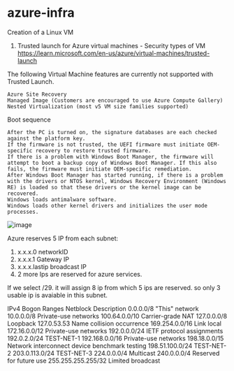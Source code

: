 # azure-infra
Creation of a Linux VM
1. Trusted launch for Azure virtual machines - Security types of VM
https://learn.microsoft.com/en-us/azure/virtual-machines/trusted-launch

The following Virtual Machine features are currently not supported with Trusted Launch.

    Azure Site Recovery
    Managed Image (Customers are encouraged to use Azure Compute Gallery)
    Nested Virtualization (most v5 VM size families supported)

Boot sequence

    After the PC is turned on, the signature databases are each checked against the platform key.
    If the firmware is not trusted, the UEFI firmware must initiate OEM-specific recovery to restore trusted firmware.
    If there is a problem with Windows Boot Manager, the firmware will attempt to boot a backup copy of Windows Boot Manager. If this also fails, the firmware must initiate OEM-specific remediation.
    After Windows Boot Manager has started running, if there is a problem with the drivers or NTOS kernel, Windows Recovery Environment (Windows RE) is loaded so that these drivers or the kernel image can be recovered.
    Windows loads antimalware software.
    Windows loads other kernel drivers and initializes the user mode processes.

![image](https://github.com/bipindi/azure-infra/assets/154104190/02d2bcb7-f532-4134-b53d-9b1884702d0b)

Azure reserves 5 IP from each subnet:
1. x.x.x.0 networkID
2. x.x.x.1 Gateway IP
3. x.x.x.lastip broadcast IP
4. 2 more Ips are reserved for azure services.
   

If we select /29. it will assign 8 ip from which 5 ips are reserved. so only 3 usable ip is avaiable in this subnet.

IPv4 Bogon Ranges
Netblock 	Description
0.0.0.0/8 	"This" network
10.0.0.0/8 	Private-use networks
100.64.0.0/10 	Carrier-grade NAT
127.0.0.0/8 	Loopback
127.0.53.53 	Name collision occurrence
169.254.0.0/16 	Link local
172.16.0.0/12 	Private-use networks
192.0.0.0/24 	IETF protocol assignments
192.0.2.0/24 	TEST-NET-1
192.168.0.0/16 	Private-use networks
198.18.0.0/15 	Network interconnect device benchmark testing
198.51.100.0/24 	TEST-NET-2
203.0.113.0/24 	TEST-NET-3
224.0.0.0/4 	Multicast
240.0.0.0/4 	Reserved for future use
255.255.255.255/32 	Limited broadcast





